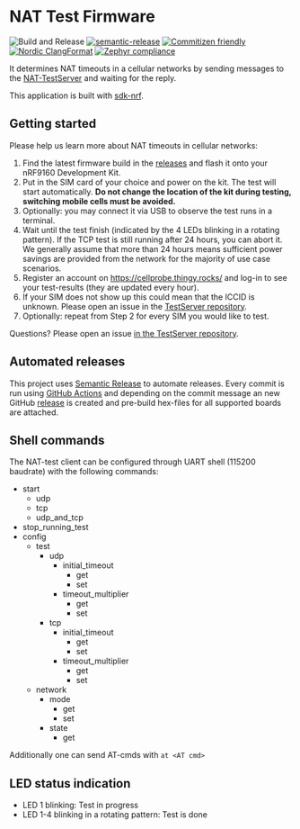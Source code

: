 # NAT Test Firmware

![Build and Release](https://github.com/bifravst/firmware/workflows/Build%20and%20Release/badge.svg?branch=saga)
[![semantic-release](https://img.shields.io/badge/%20%20%F0%9F%93%A6%F0%9F%9A%80-semantic--release-e10079.svg)](https://github.com/semantic-release/semantic-release)
[![Commitizen friendly](https://img.shields.io/badge/commitizen-friendly-brightgreen.svg)](http://commitizen.github.io/cz-cli/)
[![Nordic ClangFormat](https://img.shields.io/static/v1?label=Nordic&message=ClangFormat&labelColor=00A9CE&color=337ab7)](https://github.com/nrfconnect/sdk-nrf/blob/master/.clang-format)
[![Zephyr compliance](https://img.shields.io/static/v1?label=Zephry&message=compliance&labelColor=4e109e&color=337ab7)](https://docs.zephyrproject.org/latest/contribute/index.html#coding-style)

It determines NAT timeouts in a cellular networks by sending messages to the [NAT-TestServer](https://github.com/NordicSemiconductor/NAT-TestServer) and waiting for the reply.

This application is built with [sdk-nrf](https://github.com/nrfconnect/sdk-nrf).

## Getting started

Please help us learn more about NAT timeouts in cellular networks:

1. Find the latest firmware build in the [releases](https://github.com/NordicSemiconductor/NAT-TestFirmware/releases) and flash it onto your nRF9160 Development Kit.
1. Put in the SIM card of your choice and power on the kit. The test will start automatically. **Do not change the location of the kit during testing, switching mobile cells must be avoided.**
1. Optionally: you may connect it via USB to observe the test runs in a terminal.
1. Wait until the test finish (indicated by the 4 LEDs blinking in a rotating pattern). If the TCP test is still running after 24 hours, you can abort it. We generally assume that more than 24 hours means sufficient power savings are provided from the network for the majority of use case scenarios.
1. Register an account on <https://cellprobe.thingy.rocks/> and log-in to see your test-results (they are updated every hour).
1. If your SIM does not show up this could mean that the ICCID is unknown. Please open an issue in the [TestServer repository](https://github.com/NordicSemiconductor/NAT-TestServer/issues/new).
1. Optionally: repeat from Step 2 for every SIM you would like to test.

Questions? Please open an issue [in the TestServer repository](https://github.com/NordicSemiconductor/NAT-TestServer/issues/new).

## Automated releases

This project uses [Semantic Release](https://github.com/semantic-release/semantic-release) to automate releases. Every commit is run using [GitHub Actions](https://github.com/features/actions) and depending on the commit message an new GitHub [release](https://github.com/NordicSemiconductor/NAT-TestFirmware/releases) is created and pre-build hex-files for all supported boards are attached.

## Shell commands

The NAT-test client can be configured through UART shell (115200 baudrate) with the following commands:

- start
  - udp
  - tcp
  - udp_and_tcp
- stop_running_test
- config
  - test
    - udp
      - initial_timeout
        - get
        - set <value>
      - timeout_multiplier
        - get
        - set <value>
    - tcp
      - initial_timeout
        - get
        - set <value>
      - timeout_multiplier
        - get
        - set <value>
  - network
    - mode
      - get
      - set
    - state
      - get

Additionally one can send AT-cmds with `at <AT cmd>`

## LED status indication

- LED 1 blinking: Test in progress
- LED 1-4 blinking in a rotating pattern: Test is done
